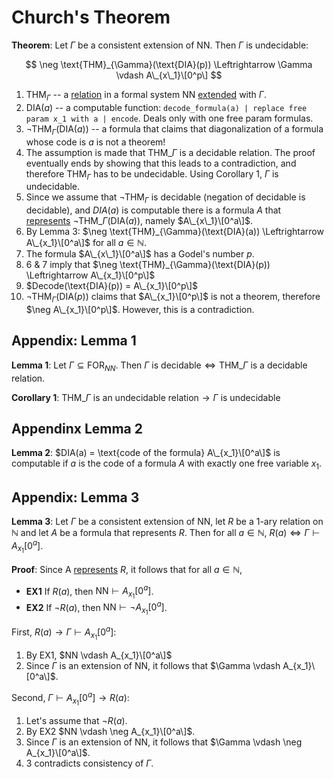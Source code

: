 # Church's Theorem

**Theorem**: Let $\Gamma$ be a consistent extension of NN. Then $\Gamma$ is undecidable:

$$
\neg \text{THM}_{\Gamma}(\text{DIA}(p)) \Leftrightarrow \Gamma \vdash A\_{x\_1}\[0^p\]
$$

1. $\text{THM}_{\Gamma}$ -- a [relation](https://github.com/marti-1/notebooks/blob/master/math/on-functions-and-relations.md) in a formal system NN [extended](https://github.com/marti-1/notebooks/blob/master/math/on-extension.md#formal-arithmetic) with $\Gamma$.
2. $\text{DIA}(a)$ -- a computable function: `decode_formula(a) | replace free param x_1 with a | encode`. Deals only with one free param formulas.
3. $\neg \text{THM}_{\Gamma}(\text{DIA}(a))$ -- a formula that claims that diagonalization of a formula whose code is $a$ is not a theorem!
4. The assumption is made that $\text{THM}\_{\Gamma}$ is a decidable relation. The proof eventually ends by showing that this leads to a contradiction, and therefore $\text{THM}_{\Gamma}$ has to be undecidable. Using Corollary 1, $\Gamma~\text{is undecidable}$.
5. Since we assume that $\neg \text{THM}_{\Gamma}$ is decidable (negation of decidable is decidable), and $DIA(a)$ is computable there is a formula $A$ that [represents](https://github.com/marti-1/notebooks/blob/master/math/on-representing.md) $\neg \text{THM}\_{\Gamma}(\text{DIA}(a))$, namely $A\_{x\_1}\[0^a\]$.
6. By Lemma 3: $\neg \text{THM}_{\Gamma}(\text{DIA}(a)) \Leftrightarrow A\_{x_1}\[0^a\]$ for all $a\in \mathbb{N}$.
7. The formula $A\_{x\_1}\[0^a\]$ has a Godel's number $p$.
8. 6 & 7 imply that $\neg \text{THM}_{\Gamma}(\text{DIA}(p)) \Leftrightarrow A\_{x_1}\[0^p\]$
9. $Decode(\text{DIA}(p)) = A\_{x_1}\[0^p\]$
10. $\neg \text{THM}_{\Gamma}(\text{DIA}(p))$ claims that $A\_{x_1}\[0^p\]$ is not a theorem, therefore $\neg A\_{x_1}\[0^p\]$. However, this is a contradiction.

## Appendix: Lemma 1

**Lemma 1**: Let $\Gamma \subseteq \text{FOR}_{NN}$. Then $\Gamma ~\text{is decidable} \Leftrightarrow \text{THM}\_{\Gamma}$ is a decidable relation. 

**Corollary 1**: $\text{THM}\_{\Gamma}~\text{is an undecidable relation} \rightarrow \Gamma ~\text{is undecidable}$

## Appendinx Lemma 2

**Lemma 2**: $DIA(a) = \text{code of the formula} A\_{x_1}\[0^a\]$ is computable if $a$ is the code of a formula $A$ with exactly one free variable $x_1$.

## Appendix: Lemma 3

**Lemma 3**: Let $\Gamma$ be a consistent extension of NN, let $R$ be a 1-ary relation on $\mathbb{N}$ and let $A$ be a formula that represents $R$. Then for all $a\in \mathbb{N}$, $R(a) \Leftrightarrow \Gamma \vdash A_{x_1}[0^a]$.

**Proof**: Since A [represents](https://github.com/marti-1/notebooks/blob/master/math/on-representing.md) $R$, it follows that for all $a \in \mathbb{N}$,

* **EX1** If $R(a)$, then $\text{NN} \vdash A_{x_1}[0^a]$.
* **EX2** If $\neg R(a)$, then $\text{NN} \vdash \neg A_{x_1}[0^a]$.

First, $R(a) \rightarrow \Gamma \vdash A_{x_1}[0^a]$:

1. By EX1, $NN \vdash A_{x_1}\[0^a\]$
2. Since $\Gamma$ is an extension of NN, it follows that $\Gamma \vdash A_{x_1}\[0^a\]$.

Second, $\Gamma \vdash A_{x_1}[0^a] \rightarrow R(a)$:
1. Let's assume that $\neg R(a)$.
2. By EX2 $NN \vdash \neg A_{x_1}\[0^a\]$.
3. Since $\Gamma$ is an extension of NN, it follows that $\Gamma \vdash \neg A_{x_1}\[0^a\]$.
4. 3 contradicts consistency of $\Gamma$.
